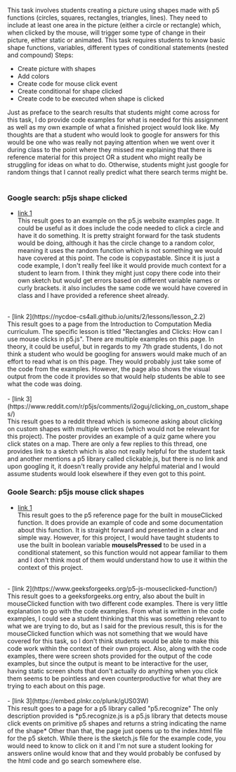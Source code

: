 This task involves students creating a picture using shapes made with p5 functions (circles, squares, rectangles, triangles, lines). They need to include at least one area in the picture (either a circle or rectangle) which, when clicked by the mouse, will trigger some type of change in their picture, either static or animated. This task requires students to know basic shape functions, variables, different types of conditional statements (nested and compound)
Steps:
- Create picture with shapes
- Add colors
- Create code for mouse click event
- Create conditional for shape clicked
- Create code to be executed when shape is clicked

Just as preface to the search results that students might come across for this task, I do provide code examples for what is needed for this assignment as well as my own example of what a finished project would look like. My thoughts are that a student who would look to google for answers for this would be one who was really not paying attention when we went over it during class to the point where they missed me explaining that there is reference material for this project OR a student who might really be struggling for ideas on what to do. Otherwise, students might just google for random things that I cannot really predict what there search terms might be.<br>
<br>


### Google search: p5js shape clicked
- [link 1](https://p5js.org/examples/hello-p5-interactivity-1.html)<br>
This result goes to an example on the p5.js website examples page. It could be useful as it does include the code needed to click a circle and have it do something. It is pretty straight forward for the task students would be doing, although it has the circle change to a random color, meaning it uses the random function which is not something we would have covered at this point. The code is copypastable. Since it is just a code example, I don't really feel like it would provide much context for a student to learn from. I think they might just copy there code into their own sketch but would get errors based on different variable names or curly brackets. it also includes the same code we would have covered in class and I have provided a reference sheet already.<br>
<br>
- [link 2](https://nycdoe-cs4all.github.io/units/2/lessons/lesson_2.2)<br>
This result goes to a page from the Introduction to Computation Media curriculum. The specific lesson is titled "Rectangles and Clicks: How can I use mouse clicks in p5.js". There are multiple examples on this page. In theory, it could be useful, but in regards to my 7th grade students, I do not think a student who would be googling for answers would make much of an effort to read what is on this page. They would probably just take some of the code from the examples. However, the page also shows the visual output from the code it provides so that would help students be able to see what the code was doing.<br>
<br>
- [link 3](https://www.reddit.com/r/p5js/comments/i2oguj/clicking_on_custom_shapes/)<br>
This result goes to a reddit thread which is someone asking about clicking on custom shapes with multiple vertices (which would not be relevant for this project). The poster provides an example of a quiz game where you click states on a map. There are only a few replies to this thread, one provides link to a sketch which is also not really helpful for the student task and another mentions a p5 library called clickable.js, but there is no link and upon googling it, it doesn't really provide any helpful material and I would assume students would look elsewhere if they even got to this point.<br>

### Goole Search: p5js mouse click shapes
- [link 1](https://p5js.org/reference/#/p5/mouseClicked)<br>
This result goes to the p5 reference page for the built in mouseClicked function. It does provide an example of code and some documentation about this function. It is straight forward and presented in a clear and simple way. However, for this project, I would have taught students to use the built in boolean variable **mouseIsPressed** to be used in a conditional statement, so this function would not appear familiar to them and I don't think most of them would understand how to use it within the context of this project.<br>
<br>
- [link 2](https://www.geeksforgeeks.org/p5-js-mouseclicked-function/)<br>
This result goes to a geeksforgeeks.org entry, also about the built in mouseClicked function with two different code examples. There is very little explanation to go with the code examples. From what is written in the code examples, I could see a student thinking that this was something relevant to what we are trying to do, but as I said for the previous result, this is for the mouseClicked function which was not something that we would have covered for this task, so I don't think students would be able to make this code work within the context of their own project. Also, along with the code examples, there were screen shots provided for the output of the code examples, but since the output is meant to be interactive for the user, having static screen shots that don't actually do anything when you click them seems to be pointless and even counterproductive for what they are trying to each about on this page.<br>
<br>
- [link 3](https://embed.plnkr.co/plunk/gUS03W)<br>
This result goes to a page for a p5 library called "p5.recognize" The only description provided is *p5.recognize.js is a p5.js library that detects mouse click events on primitive p5 shapes and returns a string indicating the name of the shape* Other than that, the page just opens up to the index.html file for the p5 sketch. While there is the sketch.js file for the example code, you would need to know to click on it and I'm not sure a student looking for answers online would know that and they would probably be confused by the html code and go search somewhere else.
